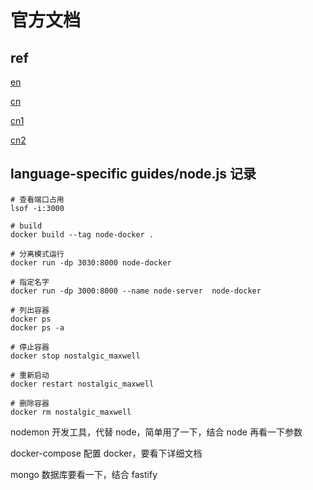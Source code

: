 # 官方文档

## ref

[en](https://docs.docker.com/language/nodejs/)

[cn](https://dockerdocs.cn/language/nodejs/)

[cn1](https://docker-doc.readthedocs.io/zh_CN/latest/index.html)

[cn2](https://www.docker.org.cn/book/docker/what-is-docker-16.html)

## language-specific guides/node.js 记录

```shell
# 查看端口占用
lsof -i:3000

# build
docker build --tag node-docker .

# 分离模式运行
docker run -dp 3030:8000 node-docker

# 指定名字
docker run -dp 3000:8000 --name node-server  node-docker

# 列出容器
docker ps
docker ps -a

# 停止容器
docker stop nostalgic_maxwell

# 重新启动
docker restart nostalgic_maxwell

# 删除容器
docker rm nostalgic_maxwell
```

nodemon 开发工具，代替 node，简单用了一下，结合 node 再看一下参数

docker-compose 配置 docker，要看下详细文档

mongo 数据库要看一下，结合 fastify
